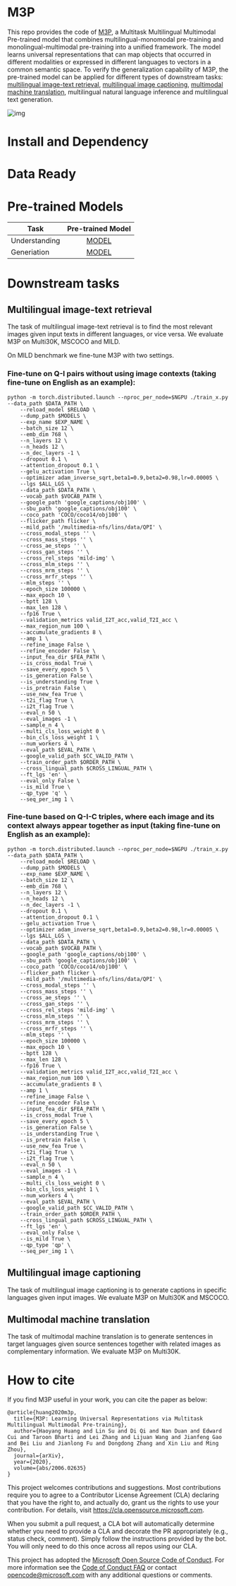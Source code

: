
# M3P

This repo provides the code of [M3P](https://arxiv.org/pdf/2006.02635.pdf), a Multitask Multilingual Multimodal Pre-trained model that combines multilingual-monomodal pre-training and monolingual-multimodal pre-training into a unified framework. The model learns universal representations that can map objects that occurred in different modalities or expressed in different languages to vectors in a common semantic space. To verify the generalization capability of M3P, the pre-trained model can be applied for different types of downstream tasks: [multilingual image-text retrieval](#multilingual-image-text-retrieval), [multilingual image captioning](#multilingual-image-captioning), [multimodal machine translation](#multimodal-machine-translation), multilingual natural language inference and multilingual text generation.

![img](M3P/figs/MMMP.png)

# Install and Dependency

# Data Ready

# Pre-trained Models

| Task | Pre-trained Model |
|-----------|:-----------------:|
| Understanding   | [MODEL](https://unicoderrelease.blob.core.windows.net/m3p/m3p_under_weights.tar.gz)    |
| Generiation   | [MODEL](https://unicoderrelease.blob.core.windows.net/m3p/m3p_gen_weights.tar.gz)    |

# Downstream tasks

## Multilingual image-text retrieval

The task of multilingual image-text retrieval is to find the most relevant images given input texts in different languages, or vice versa. We evaluate M3P on Multi30K, MSCOCO and MILD.

On MILD benchmark we fine-tune M3P with two settings.

### Fine-tune on Q-I pairs without using image contexts (taking fine-tune on English as an example):

```
python -m torch.distributed.launch --nproc_per_node=$NGPU ./train_x.py --data_path $DATA_PATH \
    --reload_model $RELOAD \
    --dump_path $MODELS \
    --exp_name $EXP_NAME \
    --batch_size 12 \
    --emb_dim 768 \
    --n_layers 12 \
    --n_heads 12 \
    --n_dec_layers -1 \
    --dropout 0.1 \
    --attention_dropout 0.1 \
    --gelu_activation True \
    --optimizer adam_inverse_sqrt,beta1=0.9,beta2=0.98,lr=0.00005 \
    --lgs $ALL_LGS \
    --data_path $DATA_PATH \
    --vocab_path $VOCAB_PATH \
    --google_path 'google_captions/obj100' \
    --sbu_path 'google_captions/obj100' \
    --coco_path 'COCO/coco14/obj100' \
    --flicker_path flicker \
    --mild_path '/multimedia-nfs/lins/data/QPI' \
    --cross_modal_steps '' \
    --cross_mass_steps '' \
    --cross_ae_steps '' \
    --cross_gan_steps '' \
    --cross_rel_steps 'mild-img' \
    --cross_mlm_steps '' \
    --cross_mrm_steps '' \
    --cross_mrfr_steps '' \
    --mlm_steps '' \
    --epoch_size 100000 \
    --max_epoch 10 \
    --bptt 128 \
    --max_len 128 \
    --fp16 True \
    --validation_metrics valid_I2T_acc,valid_T2I_acc \
    --max_region_num 100 \
    --accumulate_gradients 8 \
    --amp 1 \
    --refine_image False \
    --refine_encoder False \
    --input_fea_dir $FEA_PATH \
    --is_cross_modal True \
    --save_every_epoch 5 \
    --is_generation False \
    --is_understanding True \
    --is_pretrain False \
    --use_new_fea True \
    --t2i_flag True \
    --i2t_flag True \
    --eval_n 50 \
    --eval_images -1 \
    --sample_n 4 \
    --multi_cls_loss_weight 0 \
    --bin_cls_loss_weight 1 \
    --num_workers 4 \
    --eval_path $EVAL_PATH \
    --google_valid_path $CC_VALID_PATH \
    --train_order_path $ORDER_PATH \
    --cross_lingual_path $CROSS_LINGUAL_PATH \
    --ft_lgs 'en' \
    --eval_only False \
    --is_mild True \
    --qp_type 'q' \
    --seq_per_img 1 \
```
### Fine-tune based on Q-I-C triples, where each image and its context always appear together as input (taking fine-tune on English as an example):

```
python -m torch.distributed.launch --nproc_per_node=$NGPU ./train_x.py --data_path $DATA_PATH \
    --reload_model $RELOAD \
    --dump_path $MODELS \
    --exp_name $EXP_NAME \
    --batch_size 12 \
    --emb_dim 768 \
    --n_layers 12 \
    --n_heads 12 \
    --n_dec_layers -1 \
    --dropout 0.1 \
    --attention_dropout 0.1 \
    --gelu_activation True \
    --optimizer adam_inverse_sqrt,beta1=0.9,beta2=0.98,lr=0.00005 \
    --lgs $ALL_LGS \
    --data_path $DATA_PATH \
    --vocab_path $VOCAB_PATH \
    --google_path 'google_captions/obj100' \
    --sbu_path 'google_captions/obj100' \
    --coco_path 'COCO/coco14/obj100' \
    --flicker_path flicker \
    --mild_path '/multimedia-nfs/lins/data/QPI' \
    --cross_modal_steps '' \
    --cross_mass_steps '' \
    --cross_ae_steps '' \
    --cross_gan_steps '' \
    --cross_rel_steps 'mild-img' \
    --cross_mlm_steps '' \
    --cross_mrm_steps '' \
    --cross_mrfr_steps '' \
    --mlm_steps '' \
    --epoch_size 100000 \
    --max_epoch 10 \
    --bptt 128 \
    --max_len 128 \
    --fp16 True \
    --validation_metrics valid_I2T_acc,valid_T2I_acc \
    --max_region_num 100 \
    --accumulate_gradients 8 \
    --amp 1 \
    --refine_image False \
    --refine_encoder False \
    --input_fea_dir $FEA_PATH \
    --is_cross_modal True \
    --save_every_epoch 5 \
    --is_generation False \
    --is_understanding True \
    --is_pretrain False \
    --use_new_fea True \
    --t2i_flag True \
    --i2t_flag True \
    --eval_n 50 \
    --eval_images -1 \
    --sample_n 4 \
    --multi_cls_loss_weight 0 \
    --bin_cls_loss_weight 1 \
    --num_workers 4 \
    --eval_path $EVAL_PATH \
    --google_valid_path $CC_VALID_PATH \
    --train_order_path $ORDER_PATH \
    --cross_lingual_path $CROSS_LINGUAL_PATH \
    --ft_lgs 'en' \
    --eval_only False \
    --is_mild True \
    --qp_type 'qp' \
    --seq_per_img 1 \
```            

## Multilingual image captioning

The task of multilingual image captioning is to generate captions in specific languages given input images. We evaluate M3P on Multi30K and MSCOCO.

## Multimodal machine translation

The task of multimodal machine translation is to generate sentences in target languages given source sentences together with related images as complementary information. We evaluate M3P on Multi30K. 

# How to cite

If you find M3P useful in your work, you can cite the paper as below:

```
@article{huang2020m3p,
  title={M3P: Learning Universal Representations via Multitask Multilingual Multimodal Pre-training},
  author={Haoyang Huang and Lin Su and Di Qi and Nan Duan and Edward Cui and Taroon Bharti and Lei Zhang and Lijuan Wang and Jianfeng Gao and Bei Liu and Jianlong Fu and Dongdong Zhang and Xin Liu and Ming Zhou},
  journal={arXiv},
  year={2020},
  volume={abs/2006.02635}
}
```

This project welcomes contributions and suggestions.  Most contributions require you to agree to a
Contributor License Agreement (CLA) declaring that you have the right to, and actually do, grant us
the rights to use your contribution. For details, visit https://cla.opensource.microsoft.com.

When you submit a pull request, a CLA bot will automatically determine whether you need to provide
a CLA and decorate the PR appropriately (e.g., status check, comment). Simply follow the instructions
provided by the bot. You will only need to do this once across all repos using our CLA.

This project has adopted the [Microsoft Open Source Code of Conduct](https://opensource.microsoft.com/codeofconduct/).
For more information see the [Code of Conduct FAQ](https://opensource.microsoft.com/codeofconduct/faq/) or
contact [opencode@microsoft.com](mailto:opencode@microsoft.com) with any additional questions or comments.
